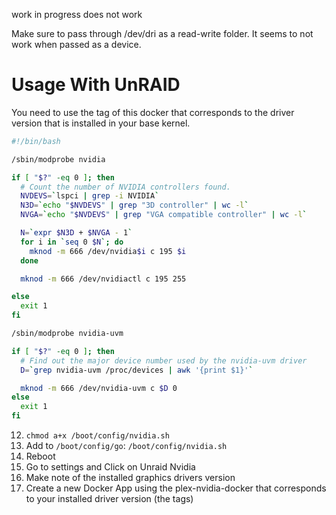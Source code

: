 work in progress does not work



Make sure to pass through /dev/dri as a read-write folder. It seems to not work when passed as a device.

# Usage With UnRAID


You need to use the tag of this docker that corresponds to the driver version that is installed in your base kernel.


```bash
#!/bin/bash

/sbin/modprobe nvidia

if [ "$?" -eq 0 ]; then
  # Count the number of NVIDIA controllers found.
  NVDEVS=`lspci | grep -i NVIDIA`
  N3D=`echo "$NVDEVS" | grep "3D controller" | wc -l`
  NVGA=`echo "$NVDEVS" | grep "VGA compatible controller" | wc -l`

  N=`expr $N3D + $NVGA - 1`
  for i in `seq 0 $N`; do
    mknod -m 666 /dev/nvidia$i c 195 $i
  done

  mknod -m 666 /dev/nvidiactl c 195 255

else
  exit 1
fi

/sbin/modprobe nvidia-uvm

if [ "$?" -eq 0 ]; then
  # Find out the major device number used by the nvidia-uvm driver
  D=`grep nvidia-uvm /proc/devices | awk '{print $1}'`

  mknod -m 666 /dev/nvidia-uvm c $D 0
else
  exit 1
fi
```
12. `chmod a+x /boot/config/nvidia.sh`
13. Add to `/boot/config/go`: `/boot/config/nvidia.sh`
14. Reboot
15. Go to settings and Click on Unraid Nvidia
16. Make note of the installed graphics drivers version
17. Create a new Docker App using the plex-nvidia-docker that corresponds to your installed driver version (the tags)

